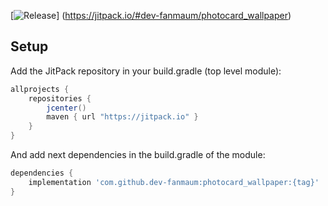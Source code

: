 [![Release](https://jitpack.io/v/dev-fanmaum/photocard_wallpaper.svg)]
(https://jitpack.io/#dev-fanmaum/photocard_wallpaper)


## Setup
Add the JitPack repository in your build.gradle (top level module):
```gradle
allprojects {
    repositories {
        jcenter()
        maven { url "https://jitpack.io" }
    }
}
```

And add next dependencies in the build.gradle of the module:
```gradle
dependencies {
    implementation 'com.github.dev-fanmaum:photocard_wallpaper:{tag}'
}
```